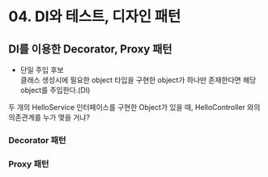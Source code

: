 # 04. DI와 테스트, 디자인 패턴







## DI를 이용한 Decorator, Proxy 패턴

* 단일 주입 후보 \
  클래스 생성시에 필요한  object 타입을 구현한 object가 하나만 존재한다면 해당 object를 주입한다.(DI)

두 개의 HelloService 인터페이스를 구현한 Object가 있을 때, HelloController 와의 의존관계를 누가 맺을 거냐?



### Decorator 패턴



### Proxy 패턴





